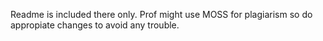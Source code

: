 Readme is included there only. Prof might use MOSS for plagiarism so do appropiate changes to avoid any trouble.
